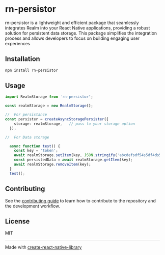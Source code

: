 # rn-persistor

rn-persistor is a lightweight and efficient package that seamlessly integrates Realm into your React Native applications, providing a robust solution for persistent data storage. This package simplifies the integration process and allows developers to focus on building engaging user experiences

## Installation

```sh
npm install rn-persistor
```

## Usage

```ts
import RealmStorage from 'rn-persistor';

const realmStorage = new RealmStorage();

//  For persistance
const persister = createAsyncStoragePersister({
    storage: realmStorage,   // pass to your storage option
  });

//  For Data storage

  async function test() {
    const key = 'token';
    await realmStorage.setItem(key, JSON.stringify('abcdefsdf54s5df4ds5f'));
    const persistedData = await realmStorage.getItem(key);
    await realmStorage.removeItem(key);
  }
  test();

```

## Contributing

See the [contributing guide](CONTRIBUTING.md) to learn how to contribute to the repository and the development workflow.

## License

MIT

---

Made with [create-react-native-library](https://github.com/callstack/react-native-builder-bob)
